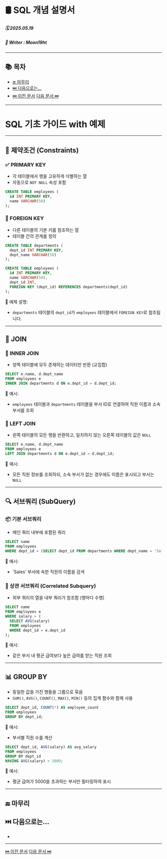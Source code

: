 # 🛢️ SQL 개념 설명서

##### 🗓️ 2025.05.19
##### 📝 Writer : Moon19ht

---

## 📚 목차

- [🔚 마무리](#-마무리)
- [⏭️ 다음으로는...](#️-다음으로는)
- [⏮️ 이전 문서](./0516%20SQL정리.md) [다음 문서 ⏭️](./0520%20SQL정리.md)

---


# SQL 기초 가이드 with 예제

---

## 🔐 제약조건 (Constraints)

### ✅ PRIMARY KEY
- 각 테이블에서 행을 고유하게 식별하는 열
- 자동으로 `NOT NULL` 속성 포함

```sql
CREATE TABLE employees (
  id INT PRIMARY KEY,
  name VARCHAR(50)
);
```

### 🔗 FOREIGN KEY
- 다른 테이블의 기본 키를 참조하는 열
- 테이블 간의 관계를 정의

```sql
CREATE TABLE departments (
  dept_id INT PRIMARY KEY,
  dept_name VARCHAR(50)
);

CREATE TABLE employees (
  id INT PRIMARY KEY,
  name VARCHAR(50),
  dept_id INT,
  FOREIGN KEY (dept_id) REFERENCES departments(dept_id)
);
```

📝 예제 설명:
- `departments` 테이블의 `dept_id`가 `employees` 테이블에서 `FOREIGN KEY`로 참조됩니다.

---

## 🔗 JOIN

### 🔸 INNER JOIN
- 양쪽 테이블에 모두 존재하는 데이터만 반환 (교집합)

```sql
SELECT e.name, d.dept_name
FROM employees e
INNER JOIN departments d ON e.dept_id = d.dept_id;
```

📌 예시:
- `employees` 테이블과 `departments` 테이블을 부서 ID로 연결하여 직원 이름과 소속 부서를 조회

### 🔸 LEFT JOIN
- 왼쪽 테이블의 모든 행을 반환하고, 일치하지 않는 오른쪽 테이블의 값은 `NULL`

```sql
SELECT e.name, d.dept_name
FROM employees e
LEFT JOIN departments d ON e.dept_id = d.dept_id;
```

📌 예시:
- 모든 직원 정보를 조회하되, 소속 부서가 없는 경우에도 이름은 표시되고 부서는 `NULL`

---

## 🔍 서브쿼리 (SubQuery)

### 📦 기본 서브쿼리
- 메인 쿼리 내부에 포함된 쿼리

```sql
SELECT name
FROM employees
WHERE dept_id = (SELECT dept_id FROM departments WHERE dept_name = 'Sales');
```

📌 예시:
- 'Sales' 부서에 속한 직원의 이름을 검색

### 🔁 상관 서브쿼리 (Correlated Subquery)
- 외부 쿼리의 열을 내부 쿼리가 참조함 (행마다 수행)

```sql
SELECT name
FROM employees e
WHERE salary > (
  SELECT AVG(salary)
  FROM employees
  WHERE dept_id = e.dept_id
);
```

📌 예시:
- 같은 부서 내 평균 급여보다 높은 급여를 받는 직원 조회

---

## 📊 GROUP BY

- 동일한 값을 가진 행들을 그룹으로 묶음
- `SUM()`, `AVG()`, `COUNT()`, `MAX()`, `MIN()` 등의 집계 함수와 함께 사용

```sql
SELECT dept_id, COUNT(*) AS employee_count
FROM employees
GROUP BY dept_id;
```

📌 예시:
- 부서별 직원 수를 계산

```sql
SELECT dept_id, AVG(salary) AS avg_salary
FROM employees
GROUP BY dept_id
HAVING AVG(salary) > 5000;
```

📌 예시:
- 평균 급여가 5000을 초과하는 부서만 필터링하여 표시



---

## 🔚 마무리



## ⏭️ 다음으로는...
- 

---

[⏮️ 이전 문서](./0516%20SQL정리.md) [다음 문서 ⏭️](./0520%20SQL정리.md)